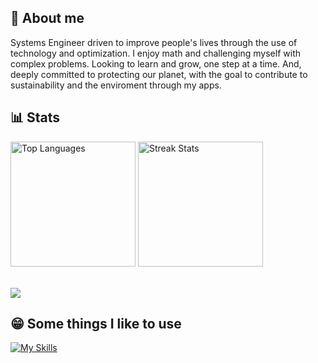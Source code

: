 ## :boy: About me
Systems Engineer driven to improve people's lives through the use of technology and optimization. I enjoy math and challenging myself with complex problems. Looking to learn and grow, one step at a time. And, deeply committed to protecting our planet, with the goal to contribute to sustainability and the enviroment through my apps.

## :bar_chart: Stats
<div>
    <div>
        <img src="https://github-readme-stats.vercel.app/api/top-langs/?username=martinrojasmet&langs_count=10&title_color=ffffff&text_color=ffffff&icon_color=ffffff&bg_color=242938&hide_border=true&locale=en&custom_title=Top%20Languages" alt="Top Languages" height="200px">
        <img src="https://github-readme-streak-stats.herokuapp.com/?user=martinrojasmet&stroke=ffffff&background=242938&ring=3572a5&fire=3572a5&currStreakNum=ffffff&currStreakLabel=3572a5&sideNums=ffffff&sideLabels=ffffff&dates=ffffff&hide_border=true" alt="Streak Stats" height="200px">
    <div/>
</div>
<br>

![](https://komarev.com/ghpvc/?username=martinrojasmet&label=Visitor+count)

## 😁 Some things I like to use 
[![My Skills](https://skillicons.dev/icons?i=python,java,typescript,react,pytorch,docker,gcp,linux,raspberrypi)](https://skillicons.dev)
